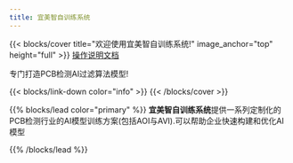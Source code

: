 ```yaml
---
title: 宜美智自训练系统
---
```


{{< blocks/cover title="欢迎使用宜美智自训练系统!" image_anchor="top" height="full" >}}
<a class="btn btn-lg btn-primary me-3 mb-4" href="/docs/">
  操作说明文档 <i class="fas fa-arrow-alt-circle-right ms-2"></i>
</a>
<p class="lead mt-5">专门打造PCB检测AI过滤算法模型!</p>
{{< blocks/link-down color="info" >}}
{{< /blocks/cover >}}


{{% blocks/lead color="primary" %}}
**宜美智自训练系统**提供一系列定制化的PCB检测行业的AI模型训练方案(包括AOI与AVI).可以帮助企业快速构建和优化AI模型

{{% /blocks/lead %}}